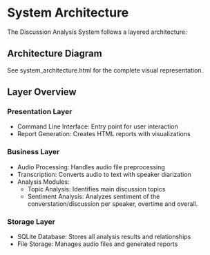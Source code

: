 # System Architecture

The Discussion Analysis System follows a layered architecture:

## Architecture Diagram
See system_architecture.html for the complete visual representation.

## Layer Overview

### Presentation Layer
- Command Line Interface: Entry point for user interaction
- Report Generation: Creates HTML reports with visualizations

### Business Layer
- Audio Processing: Handles audio file preprocessing
- Transcription: Converts audio to text with speaker diarization
- Analysis Modules:
  - Topic Analysis: Identifies main discussion topics
  - Sentiment Analysis: Analyzes sentiment of the converstation/discussion per speaker, overtime and overall.
### Storage Layer
- SQLite Database: Stores all analysis results and relationships
- File Storage: Manages audio files and generated reports
